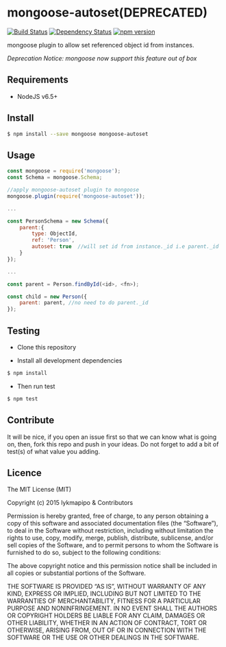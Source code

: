 # mongoose-autoset(DEPRECATED)

[![Build Status](https://travis-ci.org/lykmapipo/mongoose-autoset.svg?branch=master)](https://travis-ci.org/lykmapipo/mongoose-autoset)
[![Dependency Status](https://img.shields.io/david/lykmapipo/mongoose-autoset.svg?style=flat)](https://david-dm.org/lykmapipo/mongoose-autoset)
[![npm version](https://badge.fury.io/js/mongoose-autoset.svg)](https://badge.fury.io/js/mongoose-autoset)

mongoose plugin to allow set referenced object id from instances.

*Deprecation Notice: mongoose now support this feature out of box*

## Requirements

- NodeJS v6.5+

## Install
```sh
$ npm install --save mongoose mongoose-autoset
```

## Usage

```javascript
const mongoose = require('mongoose');
const Schema = mongoose.Schema;

//apply mongoose-autoset plugin to mongoose
mongoose.plugin(require('mongoose-autoset'));

...

const PersonSchema = new Schema({
    parent:{
        type: ObjectId,
        ref: 'Person',
        autoset: true  //will set id from instance._id i.e parent._id
    }
});

...

const parent = Person.findById(<id>, <fn>);

const child = new Person({
	parent: parent, //no need to do parent._id
});

```

## Testing
* Clone this repository

* Install all development dependencies
```sh
$ npm install
```
* Then run test
```sh
$ npm test
```

## Contribute
It will be nice, if you open an issue first so that we can know what is going on, then, fork this repo and push in your ideas. Do not forget to add a bit of test(s) of what value you adding.

## Licence
The MIT License (MIT)

Copyright (c) 2015 lykmapipo & Contributors

Permission is hereby granted, free of charge, to any person obtaining a copy of this software and associated documentation files (the “Software”), to deal in the Software without restriction, including without limitation the rights to use, copy, modify, merge, publish, distribute, sublicense, and/or sell copies of the Software, and to permit persons to whom the Software is furnished to do so, subject to the following conditions:

The above copyright notice and this permission notice shall be included in all copies or substantial portions of the Software.

THE SOFTWARE IS PROVIDED “AS IS”, WITHOUT WARRANTY OF ANY KIND, EXPRESS OR IMPLIED, INCLUDING BUT NOT LIMITED TO THE WARRANTIES OF MERCHANTABILITY, FITNESS FOR A PARTICULAR PURPOSE AND NONINFRINGEMENT. IN NO EVENT SHALL THE AUTHORS OR COPYRIGHT HOLDERS BE LIABLE FOR ANY CLAIM, DAMAGES OR OTHER LIABILITY, WHETHER IN AN ACTION OF CONTRACT, TORT OR OTHERWISE, ARISING FROM, OUT OF OR IN CONNECTION WITH THE SOFTWARE OR THE USE OR OTHER DEALINGS IN THE SOFTWARE. 